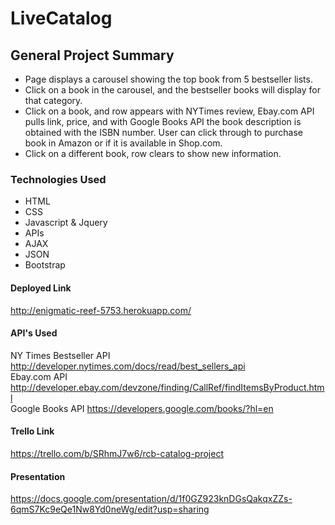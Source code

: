 <h1>LiveCatalog</h1>

<h2>General Project Summary</h2>

<ul>
  <li>Page displays a carousel showing the top book from 5 bestseller lists.</li>
  <li>Click on a book in the carousel, and the bestseller books will display for that category.</li>
  <li>Click on a book, and row appears with NYTimes review, Ebay.com API pulls link, price, and with Google Books API the book description is obtained with the ISBN number. User can click through to purchase book in Amazon or if it is available in Shop.com.</li>
  <li>Click on a different book, row clears to show new information.</li>
</ul>


<h3>Technologies Used</h3>

<ul>
  <li>HTML</li>
  <li>CSS</li>
  <li>Javascript & Jquery</li>
  <li>APIs</li>
  <li>AJAX</li>
  <li>JSON</li>
  <li>Bootstrap</li>
</ul>

<h4>Deployed Link</h4>

<a href="http://enigmatic-reef-5753.herokuapp.com/">http://enigmatic-reef-5753.herokuapp.com/</a>

<h4>API's Used</h4>

NY Times Bestseller API <a href="http://developer.nytimes.com/docs/read/best_sellers_api">http://developer.nytimes.com/docs/read/best_sellers_api</a>
<br>Ebay.com API <a href="http://developer.ebay.com/devzone/finding/CallRef/findItemsByProduct.html">http://developer.ebay.com/devzone/finding/CallRef/findItemsByProduct.html</a>
<br>Google Books API <a href="https://developers.google.com/books/?hl=en">https://developers.google.com/books/?hl=en</a>

<h4>Trello Link</h4>

<a href="https://trello.com/b/SRhmJ7w6/rcb-catalog-project" target="_blank">https://trello.com/b/SRhmJ7w6/rcb-catalog-project</a>

<h4>Presentation</h4>
<a href="https://docs.google.com/presentation/d/1f0GZ923knDGsQakqxZZs-6qmS7Kc9eQe1Nw8Yd0neWg/edit?usp=sharing">https://docs.google.com/presentation/d/1f0GZ923knDGsQakqxZZs-6qmS7Kc9eQe1Nw8Yd0neWg/edit?usp=sharing</a>